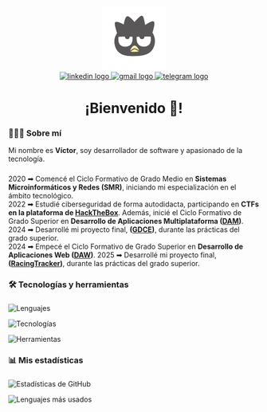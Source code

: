 <div align="center">
  <img height="128" src="https://raw.githubusercontent.com/Qv1ko/Qv1ko/main/pictures/icon.png"  />
</div>

<div align="center">
  <a href="https://www.linkedin.com/in/qv1ko/" target="_blank">
    <img src="https://img.shields.io/static/v1?message=LinkedIn&logo=linkedin&label=&color=0077B5&logoColor=white&labelColor=&style=for-the-badge" height="25" alt="linkedin logo"  />
  </a>
  <a href="mailto:vicgarmur947@gmail.com" target="_blank">
    <img src="https://img.shields.io/static/v1?message=Gmail&logo=gmail&label=&color=D14836&logoColor=white&labelColor=&style=for-the-badge" height="25" alt="gmail logo"  />
  </a>
  <a href="https://t.me/Qv1ko" target="_blank" >
    <img src="https://img.shields.io/static/v1?message=Telegram&logo=telegram&label=&color=2CA5E0&logoColor=white&labelColor=&style=for-the-badge" height="25" alt="telegram logo"  />
  </a>
</div>

###

<h1 align="center">¡Bienvenido 👋!</h1>

###

<h3 align="left">👨🏻‍💻 Sobre mí</h3>
Mi nombre es <b>Víctor</b>, soy desarrollador de software y apasionado de la tecnología.

###

2020 ➡ Comencé el Ciclo Formativo de Grado Medio en **Sistemas Microinformáticos y Redes (SMR)**, iniciando mi especialización en el ámbito tecnológico.
</br>
2022 ➡ Estudié ciberseguridad de forma autodidacta, participando en **CTFs en la plataforma de [HackTheBox](https://app.hackthebox.com/profile/924054)**. Además, inicié el Ciclo Formativo de Grado Superior en **Desarrollo de Aplicaciones Multiplataforma ([DAM](https://github.com/Qv1ko/DAM))**.
</br>
2024 ➡ Desarrollé mi proyecto final, **([GDCE](https://github.com/Qv1ko/GDCE))**, durante las prácticas del grado superior.
</br>
2024 ➡ Empecé el Ciclo Formativo de Grado Superior en **Desarrollo de Aplicaciones Web ([DAW](https://github.com/Qv1ko/DAW))**.
2025 ➡ Desarrollé mi proyecto final, **([RacingTracker](https://github.com/Qv1ko/RacingTracker))**, durante las prácticas del grado superior.

###

<h3 align="left">🛠 Tecnologías y herramientas</h3>

###

![Lenguajes](https://skillicons.dev/icons?i=js,php,html,css,mysql,java,ts,md)

![Tecnologías](https://skillicons.dev/icons?i=laravel,react,bootstrap,tailwindcss,nodejs,vite)

![Herramientas](https://skillicons.dev/icons?i=linux,vscode,git,wordpress)

###

<h3 align="left">📊 Mis estadísticas</h3>

###

![Estadísticas de GitHub](https://github-readme-stats.vercel.app/api?username=qv1ko&show_icons=true&locale=es&rank_icon=github&theme=dark#gh-dark-mode-only)

![Lenguajes más usados](https://github-readme-stats.vercel.app/api/top-langs/?username=qv1ko&layout=compact&locale=es&theme=dark)
